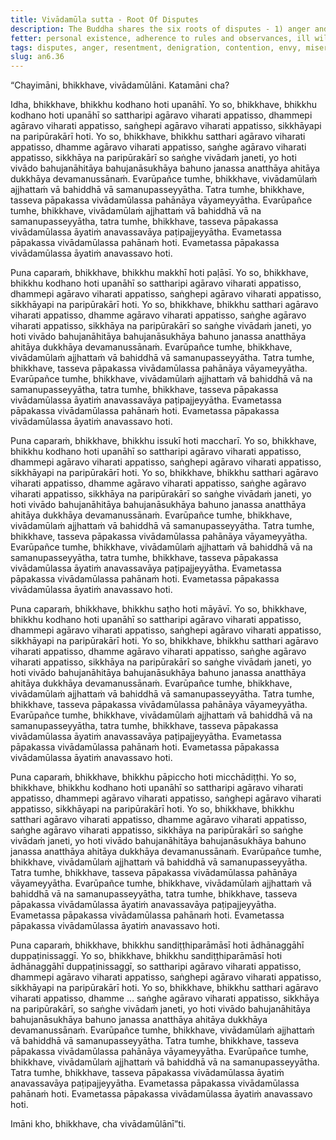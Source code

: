 ```yaml
---
title: Vivādamūla sutta - Root Of Disputes
description: The Buddha shares the six roots of disputes - 1) anger and resentment, 2) denigration and contention, 3) envy and miserliness, 4) deceit and hypocrisy, 5) evil desires and wrong view, 6) clinging to views, holding on to them, and insisting on them - that lead to one not fulfilling the training, to dispute in the community, and to the harm and suffering of many.
fetter: personal existence, adherence to rules and observances, ill will, conceit, ignorance
tags: disputes, anger, resentment, denigration, contention, envy, miserliness, deceit, hypocrisy, evil desires, wrong view, clinging, views, training, harm, suffering, community, saṅgha, Dhamma, Teacher, respect, deference, politeness, an, an6
slug: an6.36
---
```


“Chayimāni, bhikkhave, vivādamūlāni. Katamāni cha?

Idha, bhikkhave, bhikkhu kodhano hoti upanāhī. Yo so, bhikkhave, bhikkhu kodhano hoti upanāhī so sattharipi agāravo viharati appatisso, dhammepi agāravo viharati appatisso, saṅghepi agāravo viharati appatisso, sikkhāyapi na paripūrakārī hoti. Yo so, bhikkhave, bhikkhu satthari agāravo viharati appatisso, dhamme agāravo viharati appatisso, saṅghe agāravo viharati appatisso, sikkhāya na paripūrakārī so saṅghe vivādaṁ janeti, yo hoti vivādo bahujanāhitāya bahujanāsukhāya bahuno janassa anatthāya ahitāya dukkhāya devamanussānaṁ. Evarūpañce tumhe, bhikkhave, vivādamūlaṁ ajjhattaṁ vā bahiddhā vā samanupasseyyātha. Tatra tumhe, bhikkhave, tasseva pāpakassa vivādamūlassa pahānāya vāyameyyātha. Evarūpañce tumhe, bhikkhave, vivādamūlaṁ ajjhattaṁ vā bahiddhā vā na samanupasseyyātha, tatra tumhe, bhikkhave, tasseva pāpakassa vivādamūlassa āyatiṁ anavassavāya paṭipajjeyyātha. Evametassa pāpakassa vivādamūlassa pahānaṁ hoti. Evametassa pāpakassa vivādamūlassa āyatiṁ anavassavo hoti.

Puna caparaṁ, bhikkhave, bhikkhu makkhī hoti paḷāsī. Yo so, bhikkhave, bhikkhu kodhano hoti upanāhī so sattharipi agāravo viharati appatisso, dhammepi agāravo viharati appatisso, saṅghepi agāravo viharati appatisso, sikkhāyapi na paripūrakārī hoti. Yo so, bhikkhave, bhikkhu satthari agāravo viharati appatisso, dhamme agāravo viharati appatisso, saṅghe agāravo viharati appatisso, sikkhāya na paripūrakārī so saṅghe vivādaṁ janeti, yo hoti vivādo bahujanāhitāya bahujanāsukhāya bahuno janassa anatthāya ahitāya dukkhāya devamanussānaṁ. Evarūpañce tumhe, bhikkhave, vivādamūlaṁ ajjhattaṁ vā bahiddhā vā samanupasseyyātha. Tatra tumhe, bhikkhave, tasseva pāpakassa vivādamūlassa pahānāya vāyameyyātha. Evarūpañce tumhe, bhikkhave, vivādamūlaṁ ajjhattaṁ vā bahiddhā vā na samanupasseyyātha, tatra tumhe, bhikkhave, tasseva pāpakassa vivādamūlassa āyatiṁ anavassavāya paṭipajjeyyātha. Evametassa pāpakassa vivādamūlassa pahānaṁ hoti. Evametassa pāpakassa vivādamūlassa āyatiṁ anavassavo hoti.

Puna caparaṁ, bhikkhave, bhikkhu issukī hoti maccharī. Yo so, bhikkhave, bhikkhu kodhano hoti upanāhī so sattharipi agāravo viharati appatisso, dhammepi agāravo viharati appatisso, saṅghepi agāravo viharati appatisso, sikkhāyapi na paripūrakārī hoti. Yo so, bhikkhave, bhikkhu satthari agāravo viharati appatisso, dhamme agāravo viharati appatisso, saṅghe agāravo viharati appatisso, sikkhāya na paripūrakārī so saṅghe vivādaṁ janeti, yo hoti vivādo bahujanāhitāya bahujanāsukhāya bahuno janassa anatthāya ahitāya dukkhāya devamanussānaṁ. Evarūpañce tumhe, bhikkhave, vivādamūlaṁ ajjhattaṁ vā bahiddhā vā samanupasseyyātha. Tatra tumhe, bhikkhave, tasseva pāpakassa vivādamūlassa pahānāya vāyameyyātha. Evarūpañce tumhe, bhikkhave, vivādamūlaṁ ajjhattaṁ vā bahiddhā vā na samanupasseyyātha, tatra tumhe, bhikkhave, tasseva pāpakassa vivādamūlassa āyatiṁ anavassavāya paṭipajjeyyātha. Evametassa pāpakassa vivādamūlassa pahānaṁ hoti. Evametassa pāpakassa vivādamūlassa āyatiṁ anavassavo hoti.

Puna caparaṁ, bhikkhave, bhikkhu saṭho hoti māyāvī. Yo so, bhikkhave, bhikkhu kodhano hoti upanāhī so sattharipi agāravo viharati appatisso, dhammepi agāravo viharati appatisso, saṅghepi agāravo viharati appatisso, sikkhāyapi na paripūrakārī hoti. Yo so, bhikkhave, bhikkhu satthari agāravo viharati appatisso, dhamme agāravo viharati appatisso, saṅghe agāravo viharati appatisso, sikkhāya na paripūrakārī so saṅghe vivādaṁ janeti, yo hoti vivādo bahujanāhitāya bahujanāsukhāya bahuno janassa anatthāya ahitāya dukkhāya devamanussānaṁ. Evarūpañce tumhe, bhikkhave, vivādamūlaṁ ajjhattaṁ vā bahiddhā vā samanupasseyyātha. Tatra tumhe, bhikkhave, tasseva pāpakassa vivādamūlassa pahānāya vāyameyyātha. Evarūpañce tumhe, bhikkhave, vivādamūlaṁ ajjhattaṁ vā bahiddhā vā na samanupasseyyātha, tatra tumhe, bhikkhave, tasseva pāpakassa vivādamūlassa āyatiṁ anavassavāya paṭipajjeyyātha. Evametassa pāpakassa vivādamūlassa pahānaṁ hoti. Evametassa pāpakassa vivādamūlassa āyatiṁ anavassavo hoti.

Puna caparaṁ, bhikkhave, bhikkhu pāpiccho hoti micchādiṭṭhi. Yo so, bhikkhave, bhikkhu kodhano hoti upanāhī so sattharipi agāravo viharati appatisso, dhammepi agāravo viharati appatisso, saṅghepi agāravo viharati appatisso, sikkhāyapi na paripūrakārī hoti. Yo so, bhikkhave, bhikkhu satthari agāravo viharati appatisso, dhamme agāravo viharati appatisso, saṅghe agāravo viharati appatisso, sikkhāya na paripūrakārī so saṅghe vivādaṁ janeti, yo hoti vivādo bahujanāhitāya bahujanāsukhāya bahuno janassa anatthāya ahitāya dukkhāya devamanussānaṁ. Evarūpañce tumhe, bhikkhave, vivādamūlaṁ ajjhattaṁ vā bahiddhā vā samanupasseyyātha. Tatra tumhe, bhikkhave, tasseva pāpakassa vivādamūlassa pahānāya vāyameyyātha. Evarūpañce tumhe, bhikkhave, vivādamūlaṁ ajjhattaṁ vā bahiddhā vā na samanupasseyyātha, tatra tumhe, bhikkhave, tasseva pāpakassa vivādamūlassa āyatiṁ anavassavāya paṭipajjeyyātha. Evametassa pāpakassa vivādamūlassa pahānaṁ hoti. Evametassa pāpakassa vivādamūlassa āyatiṁ anavassavo hoti.

Puna caparaṁ, bhikkhave, bhikkhu sandiṭṭhiparāmāsī hoti ādhānaggāhī duppaṭinissaggī. Yo so, bhikkhave, bhikkhu sandiṭṭhiparāmāsī hoti ādhānaggāhī duppaṭinissaggī, so sattharipi agāravo viharati appatisso, dhammepi agāravo viharati appatisso, saṅghepi agāravo viharati appatisso, sikkhāyapi na paripūrakārī hoti. Yo so, bhikkhave, bhikkhu satthari agāravo viharati appatisso, dhamme … saṅghe agāravo viharati appatisso, sikkhāya na paripūrakārī, so saṅghe vivādaṁ janeti, yo hoti vivādo bahujanāhitāya bahujanāsukhāya bahuno janassa anatthāya ahitāya dukkhāya devamanussānaṁ. Evarūpañce tumhe, bhikkhave, vivādamūlaṁ ajjhattaṁ vā bahiddhā vā samanupasseyyātha. Tatra tumhe, bhikkhave, tasseva pāpakassa vivādamūlassa pahānāya vāyameyyātha. Evarūpañce tumhe, bhikkhave, vivādamūlaṁ ajjhattaṁ vā bahiddhā vā na samanupasseyyātha. Tatra tumhe, bhikkhave, tasseva pāpakassa vivādamūlassa āyatiṁ anavassavāya paṭipajjeyyātha. Evametassa pāpakassa vivādamūlassa pahānaṁ hoti. Evametassa pāpakassa vivādamūlassa āyatiṁ anavassavo hoti.

Imāni kho, bhikkhave, cha vivādamūlānī”ti.
